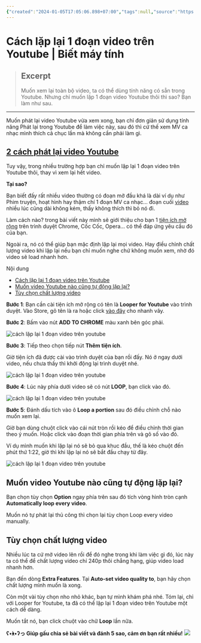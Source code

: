 ```yaml
---
{"created":"2024-01-05T17:05:06.898+07:00","tags":null,"source":"https://bietmaytinh.com/lap-lai-1-doan-video-youtube/","author":"KeniVinh","dg-publish":true,"aliases":["video loop"],"permalink":"/Haiha's Sharing Ideal/IT/Cách lặp lại 1 đoạn video trên Youtube  Biết máy tính/","dgPassFrontmatter":true,"noteIcon":"2","updated":"2024-01-05T17:30:07.834+07:00"}
---
```



# Cách lặp lại 1 đoạn video trên Youtube | Biết máy tính

> ## Excerpt
> Muốn xem lại toàn bộ video, ta có thể dùng tính năng có sẵn trong Youtube. Nhưng chỉ muốn lặp 1 đoạn video Youtube thôi thì sao? Bạn làm như sau.

---
Muốn phát lại video Youtube vừa xem xong, bạn chỉ đơn giản sử dụng tính năng Phát lại trong Youtube để làm việc này, sau đó thì cứ thế xem MV ca nhạc mình thích cả chục lần mà không cần phải làm gì.

##  [2 cách phát lại video Youtube](https://bietmaytinh.com/cach-phat-lai-video-youtube/)

Tuy vậy, trong nhiều trường hợp bạn chỉ muốn lặp lại 1 đoạn video trên Youtube thôi, thay vì xem lại hết video.

**Tại sao?**

Bạn biết đấy rất nhiều video thường có đoạn mở đầu khá là dài ví dụ như Phim truyện, hoạt hình hay thậm chí 1 đoạn MV ca nhạc… đoạn cuối [video](https://bietmaytinh.com/tag/video/) nhiều lúc cũng dài không kém, thấy không thích thì bỏ nó đi.

Làm cách nào? trong bài viết này mình sẽ giới thiệu cho bạn 1 [tiện ích mở rộng](https://bietmaytinh.com/tag/tien-ich-trinh-duyet/) trên trình duyệt Chrome, Cốc Cốc, Opera… có thể đáp ứng yêu cầu đó của bạn.

Ngoài ra, nó có thể giúp bạn mặc định lặp lại mọi video. Hay điều chỉnh chất lượng video khi lặp lại nếu bạn chỉ muốn nghe chứ không muốn xem, nhờ đó video sẽ load nhanh hơn.

Nội dung

-   [Cách lặp lại 1 đoạn video trên Youtube](https://bietmaytinh.com/lap-lai-1-doan-video-youtube/#Cach_lap_lai_1_doan_video_tren_Youtube "Cách lặp lại 1 đoạn video trên Youtube")
-   [Muốn video Youtube nào cũng tự động lặp lại?](https://bietmaytinh.com/lap-lai-1-doan-video-youtube/#Muon_video_Youtube_nao_cung_tu_dong_lap_lai "Muốn video Youtube nào cũng tự động lặp lại?")
-   [Tùy chọn chất lượng video](https://bietmaytinh.com/lap-lai-1-doan-video-youtube/#Tuy_chon_chat_luong_video "Tùy chọn chất lượng video")

**Bước 1**: Bạn cần cài tiện ích mở rộng có tên là **Looper for Youtube** vào trình duyệt. Vào Store, gõ tên là ra hoặc click [vào đây](https://chrome.google.com/webstore/detail/looper-for-youtube/iggpfpnahkgpnindfkdncknoldgnccdg) cho nhanh vây.

**Bước 2**: Bấm vào nút **ADD TO CHROME** màu xanh bên góc phải.

![cách lặp lại 1 đoạn video trên youtube](https://bietmaytinh.com/wp-content/uploads/2017/09/cach-lap-lai-1-doan-video-youtube-1.png)

**Bước 3**: Tiếp theo chọn tiếp nút **Thêm tiện ích**.

Giờ tiện ích đã được cài vào trình duyệt của bạn rồi đấy. Nó ở ngay dưới video, nếu chưa thấy thì khởi động lại trình duyệt nhé.

![cách lặp lại 1 đoạn video trên youtube](https://bietmaytinh.com/wp-content/uploads/2017/09/cach-lap-lai-1-doan-video-youtube-2.png)

**Bước 4**: Lúc này phía dưới video sẽ có nút **LOOP**, bạn click vào đó.

![cách lặp lại 1 đoạn video trên youtube](https://bietmaytinh.com/wp-content/uploads/2017/09/cach-lap-lai-1-doan-video-youtube-3.png)

**Bước 5**: Đánh dấu tích vào ô **Loop a portion** sau đó điều chỉnh chỗ nào muốn xem lại.

Giờ bạn dùng chuột click vào cái nút tròn rồi kéo để điều chỉnh thời gian theo ý muốn. Hoặc click vào đoạn thời gian phía trên và gõ số vào đó.

Ví dụ mình muốn khi lặp lại nó sẽ bỏ qua khuc đầu, thế là kéo chuột đến phút thứ 1:22, giờ thì khi lặp lại nó sẽ bắt đầu chạy từ đây.

![cách lặp lại 1 đoạn video trên youtube](https://bietmaytinh.com/wp-content/uploads/2017/09/cach-lap-lai-1-doan-video-youtube-4.png)

## Muốn video Youtube nào cũng tự động lặp lại?

Bạn chọn tùy chọn **Option** ngay phía trên sau đó tích vòng hình tròn cạnh **Automatically loop every video**.

Muốn nó tự phát lại thủ công thì chọn lại tùy chọn Loop every video manually.

## Tùy chọn chất lượng video

Nhiều lúc ta cứ mở video lên rồi để đó nghe trong khi làm việc gì đó, lúc này ta có thể để chất lượng video chỉ 240p thôi chẳng hạng, giúp video load nhanh hơn.

Bạn đến dòng **Extra Features**. Tại **Auto-set video quality to**, bạn hãy chọn chất lượng mình muốn là xong.

Còn một vài tùy chọn nho nhỏ khác, bạn tự mình khám phá nhé. Tóm lại, chỉ với Looper for Youtube, ta đã có thể lặp lại 1 đoạn video trên Youtube một cách dễ dàng.

Muốn tắt nó, bạn click chuột vào chữ **Loop** lần nữa.

**ʕ•́ᴥ•̀ʔっ Giúp gấu chia sẻ bài viết và đánh 5 sao, cảm ơn bạn rất nhiều!** [![](https://bietmaytinh.com/wp-content/uploads/2023/12/dang-ky-lam-tai-xe-taxixanh-1.png)](https://go.isclix.com/deep_link/v5/4348613451327620443/6274348365425096099?url_enc=aHR0cHM6Ly9kYW5na3kueGFuaHNtLmNvbS8%2FdXRtX3NvdXJjZT12aGFmZjQ%3D)
